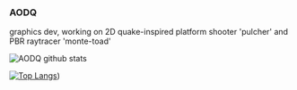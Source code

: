 ### AODQ

graphics dev, working on 2D quake-inspired platform shooter 'pulcher' and PBR raytracer 'monte-toad'

![AODQ github stats](https://github-readme-stats.vercel.app/api?username=aodq)


[![Top Langs](https://github-readme-stats.vercel.app/api/top-langs/?username=aodq)](https://github.com/anuraghazra/github-readme-stats))
